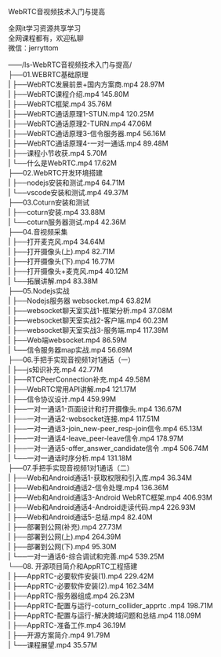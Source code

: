 WebRTC音视频技术入门与提高

全网it学习资源共享学习<br>全网课程都有，欢迎私聊<br>微信：jerryttom<br>

——/ls-WebRTC音视频技术入门与提高/<br> ├──01.WEBRTC基础原理<br> | ├──WebRTC发展前景+国内方案商.mp4 28.97M<br> | ├──WebRTC课程介绍.mp4 145.80M<br> | ├──WebRTC框架.mp4 35.76M<br> | ├──WebRTC通话原理1-STUN.mp4 120.25M<br> | ├──WebRTC通话原理2-TURN.mp4 47.06M<br> | ├──WebRTC通话原理3-信令服务器.mp4 56.16M<br> | ├──WebRTC通话原理4-一对一通话.mp4 89.48M<br> | ├──课程小节收获.mp4 5.70M<br> | └──什么是WebRTC.mp4 17.62M<br> ├──02.WebRTC开发环境搭建<br> | ├──nodejs安装和测试.mp4 64.71M<br> | └──vscode安装和测试.mp4 49.37M<br> ├──03.Coturn安装和测试<br> | ├──coturn安装.mp4 33.88M<br> | └──coturn服务器测试.mp4 42.36M<br> ├──04.音视频采集<br> | ├──打开麦克风.mp4 34.64M<br> | ├──打开摄像头(上).mp4 82.71M<br> | ├──打开摄像头(下).mp4 16.77M<br> | ├──打开摄像头+麦克风.mp4 40.12M<br> | └──拓展讲解.mp4 83.38M<br> ├──05.Nodejs实战<br> | ├──Nodejs服务器 websocket.mp4 63.82M<br> | ├──websocket聊天室实战1-框架分析.mp4 37.08M<br> | ├──websocket聊天室实战2-客户端.mp4 60.23M<br> | ├──websocket聊天室实战3-服务端.mp4 117.39M<br> | ├──Web端websocket.mp4 86.59M<br> | └──信令服务器map实战.mp4 56.69M<br> ├──06.手把手实现音视频1对1通话（一）<br> | ├──js知识补充.mp4 42.77M<br> | ├──RTCPeerConnection补充.mp4 49.58M<br> | ├──WebRTC常用API讲解.mp4 121.17M<br> | ├──信令协议设计.mp4 459.99M<br> | ├──一对一通话1-页面设计和打开摄像头.mp4 136.67M<br> | ├──一对一通话2-websocket连接.mp4 117.51M<br> | ├──一对一通话3-join_new-peer_resp-join信令.mp4 65.13M<br> | ├──一对一通话4-leave_peer-leave信令.mp4 178.97M<br> | ├──一对一通话5-offer_answer_candidate信令 .mp4 506.74M<br> | └──一对一通话时序分析.mp4 131.18M<br> ├──07.手把手实现音视频1对1通话（二）<br> | ├──Web和Android通话1-获取权限和引入库.mp4 36.34M<br> | ├──Web和Android通话2-信令处理.mp4 136.36M<br> | ├──Web和Android通话3-Android WebRTC框架.mp4 406.93M<br> | ├──Web和Android通话4-Android走读代码.mp4 226.93M<br> | ├──Web和Android通话5-总结.mp4 82.40M<br> | ├──部署到公网(补充).mp4 27.73M<br> | ├──部署到公网(上).mp4 264.39M<br> | ├──部署到公网(下).mp4 95.30M<br> | └──一对一通话6-综合调试和完善.mp4 539.25M<br> └──08. 开源项目简介和AppRTC工程搭建<br> | ├──AppRTC-必要软件安装(1).mp4 229.42M<br> | ├──AppRTC-必要软件安装(2).mp4 162.34M<br> | ├──AppRTC-服务器组成.mp4 26.23M<br> | ├──AppRTC-配置与运行-coturn_collider_apprtc .mp4 198.71M<br> | ├──AppRTC-配置与运行-解决跨域问题和总结.mp4 118.09M<br> | ├──AppRTC-准备工作.mp4 36.19M<br> | ├──开源方案简介.mp4 91.79M<br> | └──课程展望.mp4 35.57M